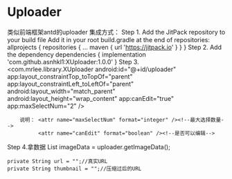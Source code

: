 # Uploader
类似前端框架antd的uploader
集成方式：
Step 1. Add the JitPack repository to your build file
Add it in your root build.gradle at the end of repositories:
	allprojects {
		repositories {
			...
			maven { url 'https://jitpack.io' }
		}
	}
Step 2. Add the dependency
  dependencies {
	        implementation 'com.github.asnhkl1:XUploader:1.0.0'
	}
Step 3.
   <com.mrlee.library.XUploader
        android:id="@+id/uploader"
        app:layout_constraintTop_toTopOf="parent"
        app:layout_constraintLeft_toLeftOf="parent"
        android:layout_width="match_parent"
        android:layout_height="wrap_content"
        app:canEdit="true"
        app:maxSelectNum="2"
        />
        
        说明： <attr name="maxSelectNum" format="integer" /><!--最大选择数量-->
              <attr name="canEdit" format="boolean" /><!--是否可以编辑-->
  
Step 4.拿数据
       List<ResultData> imageData = uploader.getImageData();
       
    private String url = "";//真实URL
    private String thumbnail = "";//压缩过后的URL
  
